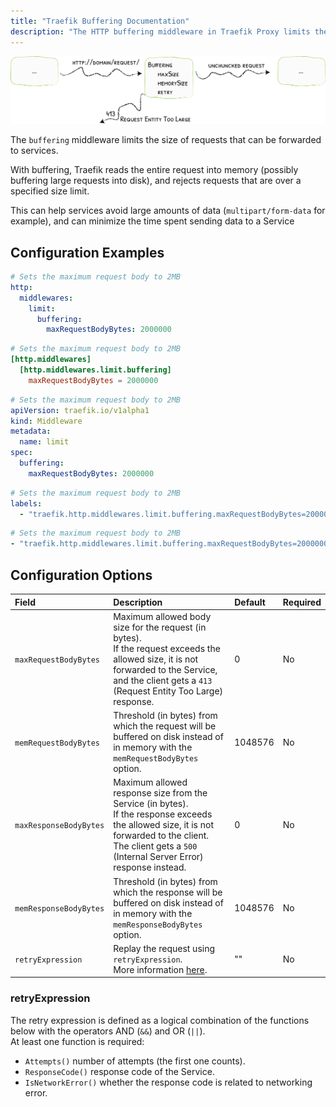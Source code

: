 ```yaml
---
title: "Traefik Buffering Documentation"
description: "The HTTP buffering middleware in Traefik Proxy limits the size of requests that can be forwarded to Services. Read the technical documentation."
---
```


![Buffering](../../../../assets/img/middleware/buffering.png)

The `buffering` middleware limits the size of requests that can be forwarded to services.

With buffering, Traefik reads the entire request into memory (possibly buffering large requests into disk), and rejects requests that are over a specified size limit.

This can help services avoid large amounts of data (`multipart/form-data` for example), and can minimize the time spent sending data to a Service

## Configuration Examples

```yaml tab="File (YAML)"
# Sets the maximum request body to 2MB
http:
  middlewares:
    limit:
      buffering:
        maxRequestBodyBytes: 2000000
```

```toml tab="File (TOML)"
# Sets the maximum request body to 2MB
[http.middlewares]
  [http.middlewares.limit.buffering]
    maxRequestBodyBytes = 2000000
```

```yaml tab="Kubernetes"
# Sets the maximum request body to 2MB
apiVersion: traefik.io/v1alpha1
kind: Middleware
metadata:
  name: limit
spec:
  buffering:
    maxRequestBodyBytes: 2000000
```

```yaml tab="Docker & Swarm"
# Sets the maximum request body to 2MB
labels:
  - "traefik.http.middlewares.limit.buffering.maxRequestBodyBytes=2000000"
```

```yaml tab="Consul Catalog"
# Sets the maximum request body to 2MB
- "traefik.http.middlewares.limit.buffering.maxRequestBodyBytes=2000000"
```

## Configuration Options

| Field | Description | Default | Required |
|:------|:------------|:--------|:---------|
| `maxRequestBodyBytes`  | Maximum allowed body size for the request (in bytes). <br /> If the request exceeds the allowed size, it is not forwarded to the Service, and the client gets a `413` (Request Entity Too Large) response. | 0 | No |
| `memRequestBodyBytes`  | Threshold (in bytes) from which the request will be buffered on disk instead of in memory with the `memRequestBodyBytes` option.| 1048576 | No |
| `maxResponseBodyBytes` | Maximum allowed response size from the Service (in bytes). <br /> If the response exceeds the allowed size, it is not forwarded to the client. The client gets a `500` (Internal Server Error) response instead. | 0 | No |
| `memResponseBodyBytes` | Threshold (in bytes) from which the response will be buffered on disk instead of in memory with the `memResponseBodyBytes` option.| 1048576 | No |
| `retryExpression`      | Replay the request using `retryExpression`.<br /> More information [here](#retryexpression). | "" | No |

### retryExpression

The retry expression is defined as a logical combination of the functions below with the operators AND (`&&`) and OR (`||`).  
At least one function is required:

- `Attempts()` number of attempts (the first one counts).
- `ResponseCode()` response code of the Service.
- `IsNetworkError()` whether the response code is related to networking error.
